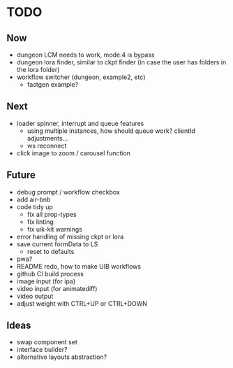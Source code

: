 # TODO

## Now

- dungeon LCM needs to work, mode:4 is bypass
- dungeon lora finder, similar to ckpt finder (in case the user has folders in the lora folder)
- workflow switcher (dungeon, example2, etc)
  - fastgen example?

## Next

- loader spinner, interrupt and queue features
  - using multiple instances, how should queue work? clientId adjustments...
  - ws reconnect
- click image to zoom / carousel function

## Future

- debug prompt / workflow checkbox
- add air-bnb
- code tidy up
  - fix all prop-types
  - fix linting
  - fix uik-kit warnings
- error handling of missing ckpt or lora
- save current formData to LS
  - reset to defaults
- pwa?
- README redo, how to make UIB workflows
- github CI build process
- image input (for ipa)
- video input (for animatediff)
- video output
- adjust weight with CTRL+UP or CTRL+DOWN

## Ideas

- swap component set
- interface builder?
- alternative layouts abstraction?
